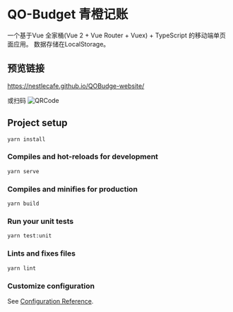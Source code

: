 # QO-Budget 青橙记账

一个基于Vue 全家桶(Vue 2 + Vue Router + Vuex) + TypeScript 的移动端单页面应用。
数据存储在LocalStorage。
## 预览链接

https://nestlecafe.github.io/QOBudge-website/

或扫码
![QRCode](https://i.loli.net/2021/07/05/D41oJqUO8aSWn69.png)

## Project setup

```
yarn install
```

### Compiles and hot-reloads for development
```
yarn serve
```

### Compiles and minifies for production
```
yarn build
```

### Run your unit tests
```
yarn test:unit
```

### Lints and fixes files
```
yarn lint
```

### Customize configuration
See [Configuration Reference](https://cli.vuejs.org/config/).
